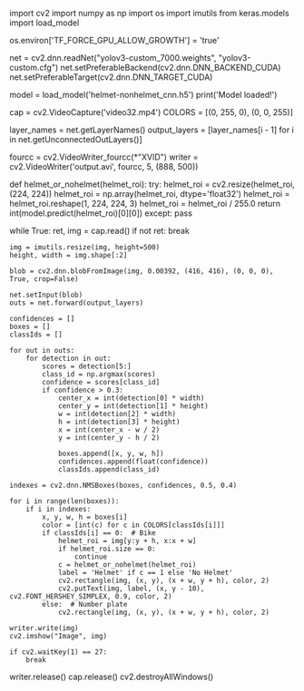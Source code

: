 import cv2
import numpy as np
import os
import imutils
from keras.models import load_model

os.environ['TF_FORCE_GPU_ALLOW_GROWTH'] = 'true'

net = cv2.dnn.readNet("yolov3-custom_7000.weights", "yolov3-custom.cfg")
net.setPreferableBackend(cv2.dnn.DNN_BACKEND_CUDA)
net.setPreferableTarget(cv2.dnn.DNN_TARGET_CUDA)

model = load_model('helmet-nonhelmet_cnn.h5')
print('Model loaded!')

cap = cv2.VideoCapture('video32.mp4')
COLORS = [(0, 255, 0), (0, 0, 255)]

layer_names = net.getLayerNames()
output_layers = [layer_names[i - 1] for i in net.getUnconnectedOutLayers()]

fourcc = cv2.VideoWriter_fourcc(*"XVID")
writer = cv2.VideoWriter('output.avi', fourcc, 5, (888, 500))


def helmet_or_nohelmet(helmet_roi):
    try:
        helmet_roi = cv2.resize(helmet_roi, (224, 224))
        helmet_roi = np.array(helmet_roi, dtype='float32')
        helmet_roi = helmet_roi.reshape(1, 224, 224, 3)
        helmet_roi = helmet_roi / 255.0
        return int(model.predict(helmet_roi)[0][0])
    except:
        pass


while True:
    ret, img = cap.read()
    if not ret:
        break

    img = imutils.resize(img, height=500)
    height, width = img.shape[:2]

    blob = cv2.dnn.blobFromImage(img, 0.00392, (416, 416), (0, 0, 0), True, crop=False)

    net.setInput(blob)
    outs = net.forward(output_layers)

    confidences = []
    boxes = []
    classIds = []

    for out in outs:
        for detection in out:
            scores = detection[5:]
            class_id = np.argmax(scores)
            confidence = scores[class_id]
            if confidence > 0.3:
                center_x = int(detection[0] * width)
                center_y = int(detection[1] * height)
                w = int(detection[2] * width)
                h = int(detection[3] * height)
                x = int(center_x - w / 2)
                y = int(center_y - h / 2)

                boxes.append([x, y, w, h])
                confidences.append(float(confidence))
                classIds.append(class_id)

    indexes = cv2.dnn.NMSBoxes(boxes, confidences, 0.5, 0.4)

    for i in range(len(boxes)):
        if i in indexes:
            x, y, w, h = boxes[i]
            color = [int(c) for c in COLORS[classIds[i]]]
            if classIds[i] == 0:  # Bike
                helmet_roi = img[y:y + h, x:x + w]
                if helmet_roi.size == 0:
                    continue
                c = helmet_or_nohelmet(helmet_roi)
                label = 'Helmet' if c == 1 else 'No Helmet'
                cv2.rectangle(img, (x, y), (x + w, y + h), color, 2)
                cv2.putText(img, label, (x, y - 10), cv2.FONT_HERSHEY_SIMPLEX, 0.9, color, 2)
            else:  # Number plate
                cv2.rectangle(img, (x, y), (x + w, y + h), color, 2)

    writer.write(img)
    cv2.imshow("Image", img)

    if cv2.waitKey(1) == 27:
        break

writer.release()
cap.release()
cv2.destroyAllWindows()

